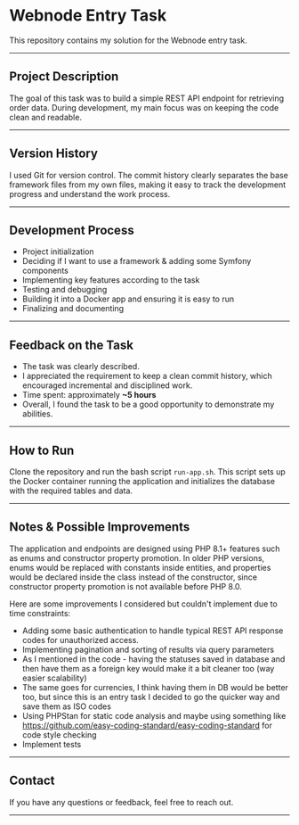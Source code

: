# Webnode Entry Task

This repository contains my solution for the Webnode entry task.

---

## Project Description

The goal of this task was to build a simple REST API endpoint for retrieving order data. During development, my main focus was on keeping the code clean and readable.

---

## Version History

I used Git for version control. The commit history clearly separates the base framework files from my own files, making it easy to track the development progress and understand the work process.

---

## Development Process

- Project initialization  
- Deciding if I want to use a framework & adding some Symfony components  
- Implementing key features according to the task  
- Testing and debugging
- Building it into a Docker app and ensuring it is easy to run  
- Finalizing and documenting  

---

## Feedback on the Task

- The task was clearly described.
- I appreciated the requirement to keep a clean commit history, which encouraged incremental and disciplined work.  
- Time spent: approximately **~5 hours**  
- Overall, I found the task to be a good opportunity to demonstrate my abilities.

---

## How to Run

Clone the repository and run the bash script `run-app.sh`. This script sets up the Docker container running the application and initializes the database with the required tables and data.

---

## Notes & Possible Improvements

The application and endpoints are designed using PHP 8.1+ features such as enums and constructor property promotion. In older PHP versions, enums would be replaced with constants inside entities, and properties would be declared inside the class instead of the constructor, since constructor property promotion is not available before PHP 8.0.

Here are some improvements I considered but couldn't implement due to time constraints:

- Adding some basic authentication to handle typical REST API response codes for unauthorized access.  
- Implementing pagination and sorting of results via query parameters
- As I mentioned in the code - having the statuses saved in database and then have them as a foreign key would make it a bit cleaner too (way easier scalability)
- The same goes for currencies, I think having them in DB would be better too, but since this is an entry task I decided to go the quicker way and save them as ISO codes
- Using PHPStan for static code analysis and maybe using something like https://github.com/easy-coding-standard/easy-coding-standard for code style checking
- Implement tests

---

## Contact

If you have any questions or feedback, feel free to reach out.

---
